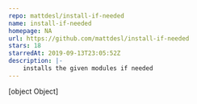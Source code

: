 ```yaml
---
repo: mattdesl/install-if-needed
name: install-if-needed
homepage: NA
url: https://github.com/mattdesl/install-if-needed
stars: 18
starredAt: 2019-09-13T23:05:52Z
description: |-
    installs the given modules if needed
---
```


[object Object]
